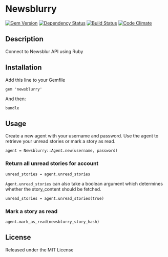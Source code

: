 # Newsblurry

[![Gem Version](https://badge.fury.io/rb/newsblurry.png)](https://rubygems.org/gems/newsblurry)
[![Dependency Status](https://gemnasium.com/jgeiger/newsblurry.png)](https://gemnasium.com/jgeiger/newsblurry)
[![Build Status](https://travis-ci.org/jgeiger/newsblurry.png)](https://travis-ci.org/jgeiger/newsblurry)
[![Code Climate](https://codeclimate.com/github/jgeiger/newsblurry.png)](https://codeclimate.com/github/jgeiger/newsblurry)

## Description

Connect to Newsblur API using Ruby

## Installation
Add this line to your Gemfile

    gem 'newsblurry'

And then:

    bundle

## Usage

Create a new agent with your username and password.
Use the agent to retrieve your unread stories or mark a story as read.

    agent = Newsblurry::Agent.new(username, password)

### Return all unread stories for account
    unread_stories = agent.unread_stories

`Agent.unread_stories` can also take a boolean argument which determines whether the story_content should be fetched.

    unread_stories = agent.unread_stories(true)

### Mark a story as read
    agent.mark_as_read(newsblurry_story_hash)

## License
Released under the MIT License
